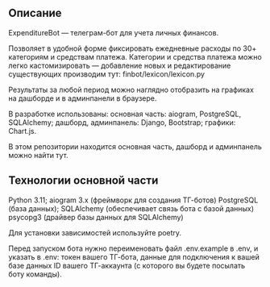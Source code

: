 ## Описание
ExpenditureBot — телеграм-бот для учета личных финансов. 

Позволяет в удобной форме фиксировать ежедневные расходы по 30+ категориям и средствам платежа. Категории и средства платежа можно легко кастомизировать — добавление новых и редактирование существующих производим тут: finbot/lexicon/lexicon.py

Результаты за любой период можно наглядно отобразить на графиках на дашборде и в админпанели в браузере.

В разработке использованы:
основная часть: aiogram, PostgreSQL, SQLAlchemy;
дашборд, админпанель: Django, Bootstrap;
графики: Chart.js.

В этом репозитории находится основная часть, дашборд и админпанель можно найти тут.

## Технологии основной части
Python 3.11;
aiogram 3.x (фреймворк для создания ТГ-ботов)
PostgreSQL (база данных);
SQLAlchemy (обеспечивает связь бота с базой данных)
psycopg3 (драйвер базы данных для SQLAlchemy)

Для установки зависимостей используйте poetry.

Перед запуском бота нужно переименовать файл .env.example в .env, и указать в .env:
токен вашего ТГ-бота, 
данные для подключения к вашей базе данных
ID вашего ТГ-аккаунта (с которого вы будете посылать боту команды).